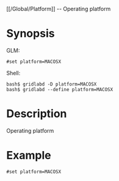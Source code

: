 [[/Global/Platform]] -- Operating platform

# Synopsis
GLM:
~~~
#set platform=MACOSX
~~~
Shell:
~~~
bash$ gridlabd -D platform=MACOSX
bash$ gridlabd --define platform=MACOSX
~~~

# Description

Operating platform

# Example

~~~
#set platform=MACOSX
~~~
